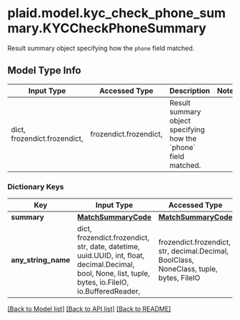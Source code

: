 # plaid.model.kyc_check_phone_summary.KYCCheckPhoneSummary

Result summary object specifying how the `phone` field matched.

## Model Type Info
Input Type | Accessed Type | Description | Notes
------------ | ------------- | ------------- | -------------
dict, frozendict.frozendict,  | frozendict.frozendict,  | Result summary object specifying how the &#x60;phone&#x60; field matched. | 

### Dictionary Keys
Key | Input Type | Accessed Type | Description | Notes
------------ | ------------- | ------------- | ------------- | -------------
**summary** | [**MatchSummaryCode**](MatchSummaryCode.md) | [**MatchSummaryCode**](MatchSummaryCode.md) |  | 
**any_string_name** | dict, frozendict.frozendict, str, date, datetime, uuid.UUID, int, float, decimal.Decimal, bool, None, list, tuple, bytes, io.FileIO, io.BufferedReader,  | frozendict.frozendict, str, decimal.Decimal, BoolClass, NoneClass, tuple, bytes, FileIO | any string name can be used but the value must be the correct type | [optional]

[[Back to Model list]](../../README.md#documentation-for-models) [[Back to API list]](../../README.md#documentation-for-api-endpoints) [[Back to README]](../../README.md)

